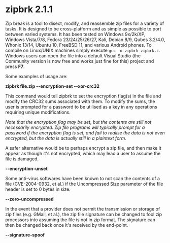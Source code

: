 # zipbrk 2.1.1

Zip break is a tool to disect, modify, and reassemble zip files for a variety of tasks. It is designed to be cross-platform and as simple as possible to port between varied systems. It has been tested on Windows 9x/2k/XP, Windows Vista/7/8, Fedora 23/24/25/26/27, Kali, Debian 8/9, Qubes 3.2/4.0, Whonix 13/14, Ubuntu 10, FreeBSD 11, and various Android phones. To compile on Linux/UNIX machines simply execute `gcc -o zipbrk zipbrk.c`. Windows users can open the file into a default Visual Studio (the Community version is now free and works just fine for this) project and press **F7**.

Some examples of usage are:

**zipbrk file.zip --encryption-set --xor-crc32**
  
This command would tell zipbrk to set the encryption flag(s) in the file and modify the CRC32 sums associated with them. To modify the sums, the user is prompted for a password to be utilised as a key in any operations requiring unique modifications.

*Note that the encryption flag may be set, but the contents are still not necessarily encrypted. Zip file programs will typically prompt for a password if the encryption flag is set, and fail to realise the data is not even encrypted, but the data is actually still in a plaintext form.*



A safer alternative would be to perhaps encrypt a zip file, and then make it appear as though it's not encrypted, which may lead a user to assume the file is damaged.

**--encryption-unset**


Some anti-virus softwares have been known to not scan the contents of a file (CVE-2004-0932, et al.) if the Uncompressed Size parameter of the file header is set to 0 bytes in size.

**--zero-uncompressed**


In the event that a provider does not permit the transmission or storage of zip files (e.g. GMail, et al.), the zip file signature can be changed to fool zip processors into assuming the file is not in zip format. The signature can then be changed back once it's received by the end-point.

**--signature-spoof**
